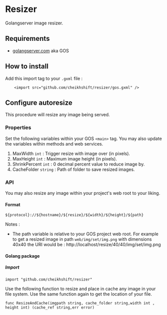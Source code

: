 # Resizer

Golangserver image resizer.

## Requirements
- [golangserver.com](http://golangserver.com) aka GOS

## How to install
Add this import tag to your `.gxml` file :

		<import src="github.com/cheikhshift/resizer/gos.gxml" />


## Configure autoresize
This procedure will resize any image being served.

### Properties
Set the following variables within your GOS `<main>` tag. You may also update the variables within methods and web services.

1. MaxWidth `int` : Trigger resize with image over (in pixels).
2. MaxHeight `int` : Maximum image height (in pixels).
3. ShrinkPercent `int` : 0 decimal percent value to reduce image by.
4. CacheFolder `string` : Path of folder to save resized images.
 
### API
You may also resize any image within your project's web root to your liking.

#### Format

	${protocol}://${hostname}/${resize}/${width}/${height}/${path}

Notes : 
- The path variable is relative to your GOS project web root. For example to get a resized image in path `web/img/set/img.png` with dimensions 40x40 the URI would be : http://localhost/resize/40/40/img/set/img.png

#### Golang package

##### Import

	import "github.com/cheikhshift/resizer"

Use the following function to resize and place in cache any image in your file system. Use the same function again to get the location of your file.

	func ResizeAndCache(imgpath string, cache_folder string,width int , height int) (cache_ref string,err error)


